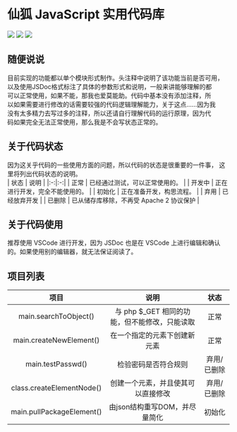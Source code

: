 # 仙狐 JavaScript 实用代码库
![](https://img.shields.io/badge/license-Apache%202-blue) ![](https://img.shields.io/badge/ECMAScript-2022-blue) ![](https://img.shields.io/badge/Language-JavaScript-blue)
## 随便说说
目前实现的功能都以单个模块形式制作。头注释中说明了该功能当前是否可用，  
以及使用JSDoc格式标注了具体的参数形式和说明，一般来讲能够理解的都  
可以正常使用，如果不能，那我也爱莫能助。代码中基本没有添加注释，所  
以如果需要进行修改的话需要较强的代码逻辑理解能力，关于这点……因为我  
没有太多精力去写过多的注释，所以还请自行理解代码的运行原理，因为代  
码如果完全无法正常使用，那么我是不会写状态正常的。

## 关于代码状态
因为这关乎代码的一些使用方面的问题，所以代码的状态是很重要的一件事，
这里将列出代码状态的说明。  
| 状态 | 说明 |
|:-:|:-:|
| 正常 | 已经通过测试，可以正常使用的。 |
| 开发中 | 正在进行开发，完全不能使用的。 |
| 初始化 | 正在准备开发，构思流程。 |
| 弃用 | 已经放弃开发 |
| 已删除 | 已从储存库移除，不再受 Apache 2 协议保护 |

## 关于代码使用
推荐使用 VSCode 进行开发，因为 JSDoc 也是在 VSCode 上进行编辑和确认的。如果使用别的编辑器，就无法保证阅读了。

## 项目列表
| 项目 | 说明 | 状态 |
| :-: | :-: | :-: |
| main.searchToObject() | 与 php $_GET 相同的功能，但不能修改，只能读取 | 正常 |
| main.createNewElement() | 在一个指定的元素下创建新元素 | 正常 |
| main.testPasswd() | 检验密码是否符合规则 | 弃用/已删除 |
| class.createElementNode() | 创建一个元素，并且使其可以直接修改 | 弃用/已删除 |
| main.pullPackageElement() | 由json结构重写DOM，并尽量简化 | 初始化 |